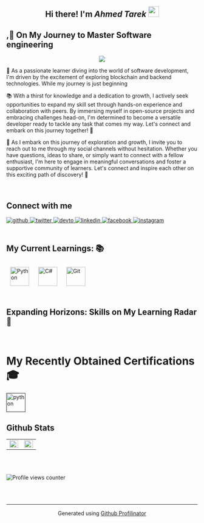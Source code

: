 

<h2 align="center">
 <span >  Hi there! I'm </span> <em>Ahmed Tarek</em>

  <img src="https://media.giphy.com/media/hvRJCLFzcasrR4ia7z/giphy.gif" width="28">
</h2>


## ,🚀 On My Journey to Master Software engineering




<!-- Typing SVG by DenverCoder1 - https://github.com/DenverCoder1/readme-typing-svg -->
<p align="center">
  <a href="https://github.com/DenverCoder1/readme-typing-svg"><img src="https://readme-typing-svg.herokuapp.com/?lines=learn%20Full-stack%20web%20developer;Always%20learning%20new%20things&font=Fira%20Code&center=true&width=440&height=45&color=f75c7e&vCenter=true&size=22"></a>
</p> 




🚀 As a passionate learner diving into the world of software development, I'm driven by the excitement of exploring blockchain and backend technologies. While my journey is just beginning


📚 With a thirst for knowledge and a dedication to growth, I actively seek opportunities to expand my skill set through hands-on experience and collaboration with peers. By immersing myself in open-source projects and embracing challenges head-on, I'm determined to become a versatile developer ready to tackle any task that comes my way. Let's connect and embark on this journey together! 🌟

💬 As I embark on this journey of exploration and growth, I invite you to reach out to me through my social channels without hesitation. Whether you have questions, ideas to share, or simply want to connect with a fellow enthusiast, I'm here to engage in meaningful conversations and foster a supportive community of learners. Let's connect and inspire each other on this exciting path of discovery! 🌟


<br/>  

  
## Connect with me  
<div >
<a href=" " target="_blank">
<img src=https://img.shields.io/badge/github-%2324292e.svg?&style=for-the-badge&logo=github&logoColor=white alt=github style="margin-bottom: 5px;" />
</a>
<a href=" " target="_blank">
<img src=https://img.shields.io/badge/twitter-%2300acee.svg?&style=for-the-badge&logo=twitter&logoColor=white alt=twitter style="margin-bottom: 5px;" />
</a>
<a href=" " target="_blank">
<img src=https://img.shields.io/badge/dev.to-%2308090A.svg?&style=for-the-badge&logo=dev.to&logoColor=white alt=devto style="margin-bottom: 5px;" />
</a>
<a href=" " target="_blank">
<img src=https://img.shields.io/badge/linkedin-%231E77B5.svg?&style=for-the-badge&logo=linkedin&logoColor=white alt=linkedin style="margin-bottom: 5px;" />
</a>
<a href=" " target="_blank">
<img src=https://img.shields.io/badge/facebook-%232E87FB.svg?&style=for-the-badge&logo=facebook&logoColor=white alt=facebook style="margin-bottom: 5px;" />
</a>
<a href=" " target="_blank">
<img src=https://img.shields.io/badge/instagram-%23000000.svg?&style=for-the-badge&logo=instagram&logoColor=white alt=instagram style="margin-bottom: 5px;" />
</a>  
</div>  
  

<br/>


## My Current Learnings: 📚
<div >  
<img style="margin: 10px" src="https://profilinator.rishav.dev/skills-assets/python-original.svg" alt="Python" height="50" />  
 <img style="margin: 10px" src="https://profilinator.rishav.dev/skills-assets/csharp-original.svg" alt="C#" height="50" /> 
<img style="margin: 10px" src="https://profilinator.rishav.dev/skills-assets/git-scm-icon.svg" alt="Git" height="50" />  

</div></td><td valign="top" width="33%">
<br>



## Expanding Horizons: Skills on My Learning Radar 🎯


<div >  

</div>


<br>





# My Recently Obtained Certifications 🎓
[<img src="https://profilinator.rishav.dev/skills-assets/python-original.svg" alt="python" width="50" height="50">]()


## Github Stats  
<table><tr><td valign="top" width="50%">

<img src="https://github-readme-stats.vercel.app/api?username=AhmedTarek1967&show_icons=true&count_private=true&hide_border=true" align="left" style="width: 100%" />

</td><td valign="top" width="50%">

<img src="https://github-readme-stats.vercel.app/api/top-langs/?username=AhmedTarek1967&hide_border=true&layout=compact" align="left" style="width: 100%" />

</td></tr></table>  

<br/>  

  

<br/>  

![Profile views counter](https://komarev.com/ghpvc/?username=AhmedTarek1967&&style=flat-square)  
  

<br/>  


<br />

----
<div align="center">Generated using <a href="https://profilinator.AhmedTarek1967.dev/" target="_blank">Github Profilinator</a></div>
